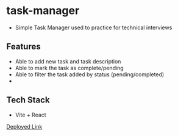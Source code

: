 # task-manager

- Simple Task Manager used to practice for technical interviews

## Features

- Able to add new task and task description
- Able to mark the task as complete/pending
- Able to filter the task added by status (pending/completed)
-

## Tech Stack

- Vite + React

[Deployed Link](https://task-manager-one-psi.vercel.app//)
